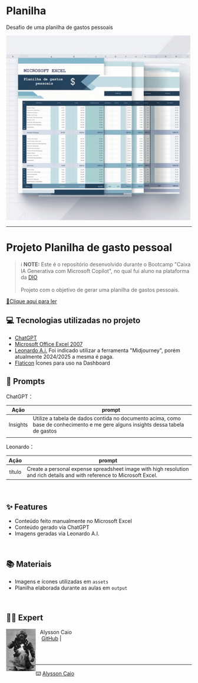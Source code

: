 # Planilha
Desafio de uma planilha de gastos pessoais
<p align="left">
    <img width="500" src="assets/Planilha.jpg">
</p>




-------



# Projeto Planilha de gasto pessoal


 > ℹ️ **NOTE:** Este é o repositório desenvolvido durante o Bootcamp "Caixa IA Generativa com Microsoft Copilot", no qual fui aluno na plataforma da [DIO](https://dio.me)
<br/><br/>
Projeto com o objetivo de gerar uma planilha de gastos pessoais.


<a href="https://github.com/Alyssoncaio/Ebook-do-zero/blob/main/Output/Ebook_Dark_Web.pdf" title="View PDF now"> 📕Clique aqui para ler</a>

## 💻 Tecnologias utilizadas no projeto

- [ChatGPT](https://chat.openai.com/)
- [Microsoft Office Excel 2007](https://www.office.com/) 
- [Leonardo A.i.](https://leonardo.ai//)  Foi indicado utilizar a ferramenta "Midjourney", porém atualmente 2024/2025 a mesma é paga.
- [Flaticon](https://www.flaticon.com/br/) Ícones para uso na Dashboard  


## 🧠 Prompts

ChatGPT：

|   Ação   | prompt                                                                                                                                                                                                                                                                         |
| :------: | ------------------------------------------------------------------------------------------------------------------------------------------------------------------------------------------------------------------------------------------------------------------------------ |
|  Insights  | Utilize a tabela de dados contida no documento acima, como base de conhecimento e me gere alguns insights dessa tabela de gastos                                                       |
|  |


Leonardo：

|  Ação  | prompt                                                                                 |
| :----: | -------------------------------------------------------------------------------------- |
| título | Create a personal expense spreadsheet image with high resolution and rich details and with reference to Microsoft Excel. |


<br>

## ✨ Features

- Conteúdo feito manualmente no Microsoft Excel
- Conteúdo gerado via ChatGPT
- Imagens geradas via Leonardo A.I.

<br>

## 📚 Materiais

- Imagens e ícones utilizadas em `assets`
- Planilha elaborada durante as aulas em `output`
<br>

## 👨‍💻 Expert

<p>
    <img 
      align=left 
      margin=10 
      width=80 
      src="assets/mergulhador.jpg"
    />
    <p>&nbsp&nbsp&nbspAlysson Caio<br>
    &nbsp&nbsp&nbsp
    <a href="https://github.com/Alyssoncaio">
    GitHub</a>&nbsp;|&nbsp;
    &nbsp; &nbsp;
    &nbsp; &nbsp;</p>
</p>
<br/><br/>
<p>

---

⌨️ [Alysson Caio](https://https://github.com/Alyssoncaio)
